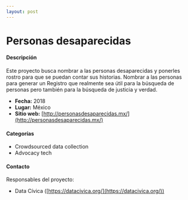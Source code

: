 ```yaml
---
layout: post
---
```


# Personas desaparecidas

#### Descripción

Este proyecto busca nombrar a las personas desaparecidas y ponerles rostro para que se puedan contar sus historias. Nombrar a las personas para generar un Registro que realmente sea útil para la búsqueda de personas pero también para la búsqueda de justicia y verdad.

- **Fecha:** 2018
- **Lugar:** México
- **Sitio web:** [http://personasdesaparecidas.mx/](http://personasdesaparecidas.mx/)

#### Categorías

* Crowdsourced data collection
* Advocacy tech

#### Contacto

Responsables del proyecto:

- Data Cívica ([https://datacivica.org/](https://datacivica.org/))
